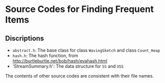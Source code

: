 # Source Codes for Finding Frequent Items

## Discriptions

- `abstract.h`: The base class for class `WavingSketch` and class `Count_Heap`
- `hash.h`: The hash function, from http://burtleburtle.net/bob/hash/evahash.html
- 'StreamSummary.h': The data structure for `SS` and `USS`

The contents of other source codes are consistent with their file names.
